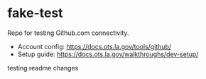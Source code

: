 # fake-test

Repo for testing Github.com connectivity.

- Account config: <https://docs.ots.la.gov/tools/github/>
- Setup guide: <https://docs.ots.la.gov/walkthroughs/dev-setup/>

testing readme changes
